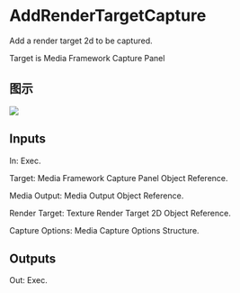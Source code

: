 # AddRenderTargetCapture

Add a render target 2d to be captured.

Target is Media Framework Capture Panel

## 图示

![]($-20221218-18514942.png)

## Inputs

In: Exec.

Target: Media Framework Capture Panel Object Reference.

Media Output: Media Output Object Reference.

Render Target: Texture Render Target 2D Object Reference.

Capture Options: Media Capture Options Structure.  

## Outputs

Out: Exec.

